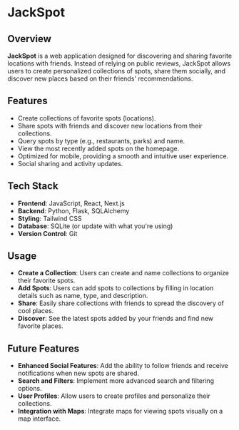 # JackSpot

## Overview

**JackSpot** is a web application designed for discovering and sharing favorite locations with friends. Instead of relying on public reviews, JackSpot allows users to create personalized collections of spots, share them socially, and discover new places based on their friends' recommendations.

## Features

- Create collections of favorite spots (locations).
- Share spots with friends and discover new locations from their collections.
- Query spots by type (e.g., restaurants, parks) and name.
- View the most recently added spots on the homepage.
- Optimized for mobile, providing a smooth and intuitive user experience.
- Social sharing and activity updates.

## Tech Stack

- **Frontend**: JavaScript, React, Next.js
- **Backend**: Python, Flask, SQLAlchemy
- **Styling**: Tailwind CSS
- **Database**: SQLite (or update with what you're using)
- **Version Control**: Git

## Usage

- **Create a Collection**: Users can create and name collections to organize their favorite spots.
- **Add Spots**: Users can add spots to collections by filling in location details such as name, type, and description.
- **Share**: Easily share collections with friends to spread the discovery of cool places.
- **Discover**: See the latest spots added by your friends and find new favorite places.

## Future Features

- **Enhanced Social Features**: Add the ability to follow friends and receive notifications when new spots are shared.
- **Search and Filters**: Implement more advanced search and filtering options.
- **User Profiles**: Allow users to create profiles and personalize their collections.
- **Integration with Maps**: Integrate maps for viewing spots visually on a map interface.
